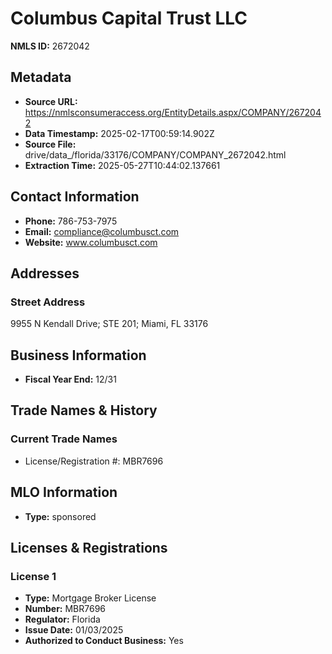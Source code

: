 # Columbus Capital Trust LLC

**NMLS ID:** 2672042

## Metadata
- **Source URL:** https://nmlsconsumeraccess.org/EntityDetails.aspx/COMPANY/2672042
- **Data Timestamp:** 2025-02-17T00:59:14.902Z
- **Source File:** drive/data_/florida/33176/COMPANY/COMPANY_2672042.html
- **Extraction Time:** 2025-05-27T10:44:02.137661

## Contact Information
- **Phone:** 786-753-7975
- **Email:** compliance@columbusct.com
- **Website:** www.columbusct.com

## Addresses
### Street Address
9955 N Kendall Drive; STE 201; Miami, FL 33176

## Business Information
- **Fiscal Year End:** 12/31

## Trade Names & History
### Current Trade Names
- License/Registration #: MBR7696

## MLO Information
- **Type:** sponsored

## Licenses & Registrations

### License 1
- **Type:** Mortgage Broker License
- **Number:** MBR7696
- **Regulator:** Florida
- **Issue Date:** 01/03/2025
- **Authorized to Conduct Business:** Yes
